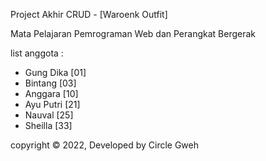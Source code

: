 Project Akhir CRUD - [Waroenk Outfit]

Mata Pelajaran Pemrograman Web dan Perangkat Bergerak

list anggota :

- Gung Dika [01]
- Bintang [03]
- Anggara [10]
- Ayu Putri [21]
- Nauval [25]
- Sheilla [33]

copyright © 2022, Developed by Circle Gweh
